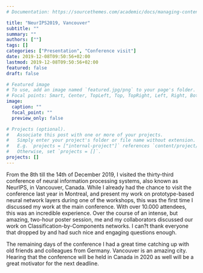 ```yaml
---
# Documentation: https://sourcethemes.com/academic/docs/managing-content/

title: "NeurIPS2019, Vancouver"
subtitle: ""
summary: ""
authors: [""]
tags: []
categories: ["Presentation", "Conference visit"]
date: 2019-12-08T09:50:56+02:00
lastmod: 2019-12-08T09:50:56+02:00
featured: false
draft: false

# Featured image
# To use, add an image named `featured.jpg/png` to your page's folder.
# Focal points: Smart, Center, TopLeft, Top, TopRight, Left, Right, BottomLeft, Bottom, BottomRight.
image:
  caption: ""
  focal_point: ""
  preview_only: false

# Projects (optional).
#   Associate this post with one or more of your projects.
#   Simply enter your project's folder or file name without extension.
#   E.g. `projects = ["internal-project"]` references `content/project/deep-learning/index.md`.
#   Otherwise, set `projects = []`.
projects: []
---
```

From the 8th till the 14th of December 2019, I visited the thirty-third conference of neural information processing systems, also known as NeurIPS, in Vancouver, Canada. While I already had the chance to visit the conference last year in Montreal, and present my work on prototype-based neural network layers during one of the workshops, this was the first time I discussed my work at the main conference. With over 10.000 attendees, this was an incredible experience. Over the course of an intense, but amazing, two-hour poster session, me and my collaborators discussed our work on Classification-by-Components networks. I can?t thank everyone that dropped by and had such nice and engaging questions enough. 

The remaining days of the conference I had a great time catching up with old friends and colleagues from Germany. Vancouver is an amazing city. Hearing that the conference will be held in Canada in 2020 as well will be a great motivator for the next deadline. 
